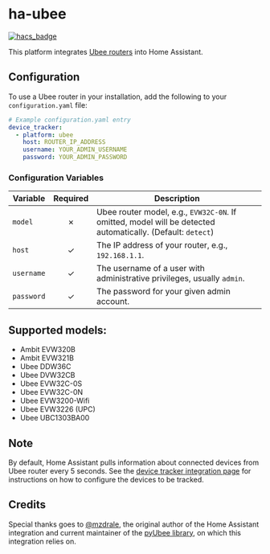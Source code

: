 # ha-ubee
[![hacs_badge](https://img.shields.io/badge/HACS-Default-orange.svg?style=for-the-badge)](https://github.com/hacs/integration)

This platform integrates [Ubee routers](https://www.ubeeinteractive.com/) into Home Assistant.

## Configuration
To use a Ubee router in your installation, add the following to your `configuration.yaml` file:

```yaml
# Example configuration.yaml entry
device_tracker:
  - platform: ubee
    host: ROUTER_IP_ADDRESS
    username: YOUR_ADMIN_USERNAME
    password: YOUR_ADMIN_PASSWORD
```

### Configuration Variables
Variable | Required | Description
--- | :---: | ---
```model``` | ✗ | Ubee router model, e.g.,  `EVW32C-0N`. If omitted, model will be detected automatically. (Default: `detect`)
```host``` | ✓ | The IP address of your router, e.g., `192.168.1.1`.
```username``` | ✓ | The username of a user with administrative privileges, usually `admin`.
```password``` | ✓ | The password for your given admin account.

## Supported models:
- Ambit EVW320B
- Ambit EVW321B
- Ubee DDW36C
- Ubee DVW32CB
- Ubee EVW32C-0S
- Ubee EVW32C-0N
- Ubee EVW3200-Wifi
- Ubee EVW3226 (UPC)
- Ubee UBC1303BA00

## Note
By default, Home Assistant pulls information about connected devices from Ubee router every 5 seconds. See the [device tracker integration page](https://www.home-assistant.io/integrations/device_tracker/) for instructions on how to configure the devices to be tracked.

## Credits
Special thanks goes to [@mzdrale](https://github.com/mzdrale), the original author of the Home Assistant integration and current maintainer of the [pyUbee library](https://github.com/mzdrale/pyubee), on which this integration relies on.
